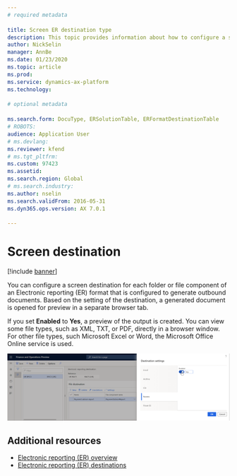 ```yaml
---
# required metadata

title: Screen ER destination type
description: This topic provides information about how to configure a screen destination for each folder or file component of an Electronic reporting (ER) format.
author: NickSelin
manager: AnnBe
ms.date: 01/23/2020
ms.topic: article
ms.prod: 
ms.service: dynamics-ax-platform
ms.technology: 

# optional metadata

ms.search.form: DocuType, ERSolutionTable, ERFormatDestinationTable
# ROBOTS: 
audience: Application User
# ms.devlang: 
ms.reviewer: kfend
# ms.tgt_pltfrm: 
ms.custom: 97423
ms.assetid: 
ms.search.region: Global
# ms.search.industry: 
ms.author: nselin
ms.search.validFrom: 2016-05-31
ms.dyn365.ops.version: AX 7.0.1

---
```


# Screen destination

[!include [banner](../includes/banner.md)]

You can configure a screen destination for each folder or file component of an Electronic reporting (ER) format that is configured to generate outbound documents. Based on the setting of the destination, a generated document is opened for preview in a separate browser tab.

If you set **Enabled** to **Yes**, a preview of the output is created. You can view some file types, such as XML, TXT, or PDF, directly in a browser window. For other file types, such Microsoft Excel or Word, the Microsoft Office Online service is used.

[![Destination setting page](./media/ER_Destinations-EnableScreenDestination.png)](./media/ER_Destinations-EnableScreenDestination.png)

## Additional resources

- [Electronic reporting (ER) overview](general-electronic-reporting.md)
- [Electronic reporting (ER) destinations](electronic-reporting-destinations.md)
